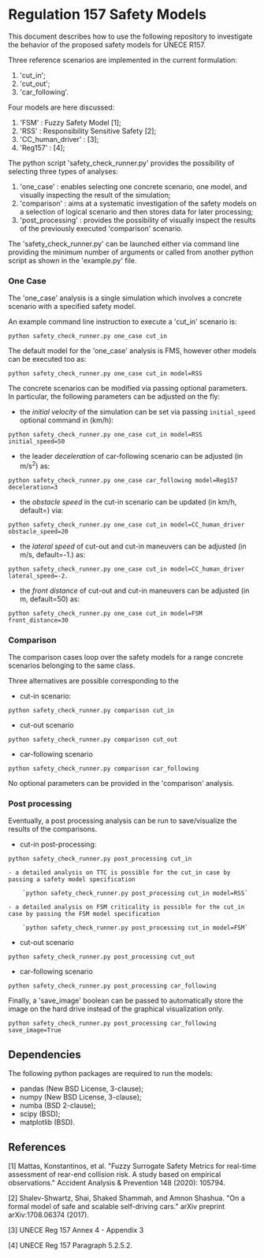 # Regulation 157 Safety Models

This document describes how to use the following repository to 
investigate the behavior of the proposed safety models for UNECE R157.

Three reference scenarios are implemented in the current formulation:

1. 'cut_in';
2. 'cut_out';
3. 'car_following'.

Four models are here discussed:

1. 'FSM' : Fuzzy Safety Model [1];
2. 'RSS' : Responsibility Sensitive Safety [2];
3. 'CC_human_driver' : [3];
4. 'Reg157' : [4];

The python script 'safety_check_runner.py' provides the possibility of selecting
three types of analyses: 

1. 'one_case' : enables selecting one concrete scenario, one model, and 
   visually inspecting the result of the simulation;
2. 'comparison' : aims at a systematic investigation of the safety models 
   on a selection of logical scenario and then stores data for later processing;
3. 'post_processing' : provides the possibility of visually inspect the results of 
    the previously executed 'comparison' scenario.

The 'safety_check_runner.py' can be launched either via command line providing 
the minimum number of arguments or called from another python script as shown 
in the 'example.py' file.


### One Case
The 'one_case' analysis is a single simulation which involves a concrete scenario with 
a specified safety model. 

An example command line instruction to execute a 'cut_in' scenario is:

`python safety_check_runner.py one_case cut_in` 

The default model for the 'one_case' analysis is FMS, however other models can be 
executed too as:

`python safety_check_runner.py one_case cut_in model=RSS`

The concrete scenarios can be modified via passing optional parameters.<br> 
In particular, the following parameters can be adjusted on the fly:
- the *initial velocity* of the simulation can be set via passing `initial_speed` optional 
command in (km/h):

`python safety_check_runner.py one_case cut_in model=RSS initial_speed=50`

- the leader *deceleration* of car-following scenario can be adjusted (in m/s<sup>2</sup>) as: 

`python safety_check_runner.py one_case car_following model=Reg157 deceleration=3`

- the *obstacle speed* in the cut-in scenario can be updated (in km/h, default=) via:

`python safety_check_runner.py one_case cut_in model=CC_human_driver obstacle_speed=20`

- the *lateral speed* of cut-out and cut-in maneuvers can be adjusted (in m/s, default=-1.) as:

`python safety_check_runner.py one_case cut_in model=CC_human_driver lateral_speed=-2.`

- the *front distance* of cut-out and cut-in maneuvers can be adjusted (in m, default=50) as:

`python safety_check_runner.py one_case cut_in model=FSM front_distance=30`    

### Comparison

The comparison cases loop over the safety models for a range concrete scenarios belonging to 
the same class.

Three alternatives are possible corresponding to the 

- cut-in scenario:

`python safety_check_runner.py comparison cut_in`

- cut-out scenario

`python safety_check_runner.py comparison cut_out`

- car-following scenario

`python safety_check_runner.py comparison car_following`

No optional parameters can be provided in the 'comparison' analysis. 

### Post processing

Eventually, a post processing analysis can be run to save/visualize the results 
of the comparisons.

- cut-in post-processing:

`python safety_check_runner.py post_processing cut_in`

    - a detailed analysis on TTC is possible for the cut_in case by passing a safety model specification  
     
        `python safety_check_runner.py post_processing cut_in model=RSS` 

    - a detailed analysis on FSM criticality is possible for the cut_in case by passing the FSM model specification  
     
        `python safety_check_runner.py post_processing cut_in model=FSM` 

- cut-out scenario

`python safety_check_runner.py post_processing cut_out`

- car-following scenario

`python safety_check_runner.py post_processing car_following`

Finally, a 'save_image' boolean can be passed to automatically store the image on the 
hard drive instead of the graphical visualization only.

`python safety_check_runner.py post_processing car_following save_image=True`

## Dependencies
The following python packages are required to run the models:
- pandas (New BSD License, 3-clause);
- numpy (New BSD License, 3-clause);
- numba (BSD 2-clause);
- scipy (BSD);
- matplotlib (BSD).


## References
[1] Mattas, Konstantinos, et al. "Fuzzy Surrogate Safety Metrics for real-time assessment of rear-end collision risk. 
    A study based on empirical observations." Accident Analysis & Prevention 148 (2020): 105794.

[2] Shalev-Shwartz, Shai, Shaked Shammah, and Amnon Shashua. 
    "On a formal model of safe and scalable self-driving cars." 
    arXiv preprint arXiv:1708.06374 (2017).

[3] UNECE Reg 157 Annex 4 - Appendix 3

[4] UNECE Reg 157 Paragraph 5.2.5.2.